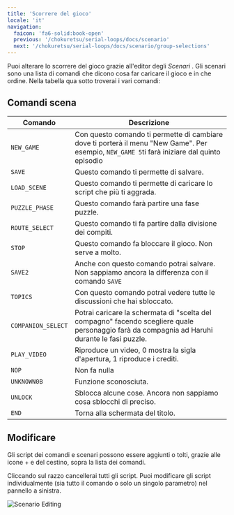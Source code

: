 ```yaml
---
title: 'Scorrere del gioco'
locale: 'it'
navigation:
  faicon: 'fa6-solid:book-open'
  previous: '/chokuretsu/serial-loops/docs/scenario'
  next: '/chokuretsu/serial-loops/docs/scenario/group-selections'
---
```

Puoi alterare lo scorrere del gioco grazie all'editor degli _Scenari_ . Gli scenari sono una lista di comandi che dicono cosa far caricare il gioco e
in che ordine. Nella tabella qua sotto troverai i vari comandi:

## Comandi scena
| Comando | Descrizione |
|---------|-------------|
| `NEW_GAME` | Con questo comando ti permette di cambiare dove ti porterà il menu "New Game". Per esempio, `NEW_GAME 5`ti farà iniziare dal quinto episodio |
| `SAVE` | Questo comando ti permette di salvare. |
| `LOAD_SCENE` | Questo comando ti permette di caricare lo script che più ti aggrada. |
| `PUZZLE_PHASE` | Questo comando farà partire una fase puzzle. |
| `ROUTE_SELECT` | Questo comando ti fa partire dalla divisione dei compiti. |
| `STOP` | Questo comando fa bloccare il gioco. Non serve a molto. |
| `SAVE2` | Anche con questo comando potrai salvare. Non sappiamo ancora la differenza con il comando `SAVE`|
| `TOPICS` | Con questo comando potrai vedere tutte le discussioni che hai sbloccato. |
| `COMPANION_SELECT` | Potrai caricare la schermata di "scelta del compagno" facendo scegliere quale personaggio farà da compagnia ad Haruhi durante le fasi puzzle. |
| `PLAY_VIDEO` | Riproduce un video, 0 mostra la sigla d'apertura, 1 riproduce i crediti. |
| `NOP` | Non fa nulla |
| `UNKNOWN0B` | Funzione sconosciuta. |
| `UNLOCK` | Sblocca alcune cose. Ancora non sappiamo cosa sblocchi di preciso. |
| `END` | Torna alla schermata del titolo. |

## Modificare
Gli script dei comandi e scenari possono essere aggiunti o tolti, grazie alle icone + e del cestino, sopra la lista dei comandi.  

Cliccando sul razzo cancellerai tutti gli script. Puoi modificare gli script individualmente (sia tutto il comando o solo un singolo parametro) nel pannello a sinistra.

![Scenario Editing](/images/chokuretsu/serial-loops/scenario-editing.png)